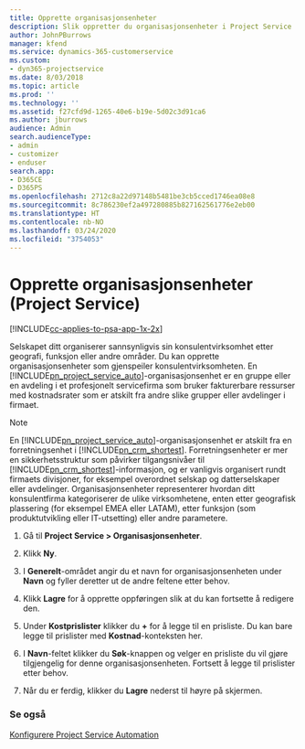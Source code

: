 ```yaml
---
title: Opprette organisasjonsenheter
description: Slik oppretter du organisasjonsenheter i Project Service
author: JohnPBurrows
manager: kfend
ms.service: dynamics-365-customerservice
ms.custom:
- dyn365-projectservice
ms.date: 8/03/2018
ms.topic: article
ms.prod: ''
ms.technology: ''
ms.assetid: f27cfd9d-1265-40e6-b19e-5d02c3d91ca6
ms.author: jburrows
audience: Admin
search.audienceType:
- admin
- customizer
- enduser
search.app:
- D365CE
- D365PS
ms.openlocfilehash: 2712c8a22d97148b5481be3cb5cced1746ea08e8
ms.sourcegitcommit: 8c786230ef2a497280885b827162561776e2eb00
ms.translationtype: HT
ms.contentlocale: nb-NO
ms.lasthandoff: 03/24/2020
ms.locfileid: "3754053"
---
```

# <a name="create-organizational-units-project-service"></a>Opprette organisasjonsenheter (Project Service)

[!INCLUDE[cc-applies-to-psa-app-1x-2x](../includes/cc-applies-to-psa-app-1x-2x.md)]

Selskapet ditt organiserer sannsynligvis sin konsulentvirksomhet etter geografi, funksjon eller andre områder. Du kan opprette organisasjonsenheter som gjenspeiler konsulentvirksomheten. En [!INCLUDE[pn_project_service_auto](../includes/pn-project-service-auto.md)]-organisasjonsenhet er en gruppe eller en avdeling i et profesjonelt servicefirma som bruker fakturerbare ressurser med kostnadsrater som er atskilt fra andre slike grupper eller avdelinger i firmaet.  
  
> [!NOTE]
>  En [!INCLUDE[pn_project_service_auto](../includes/pn-project-service-auto.md)]-organisasjonsenhet er atskilt fra en forretningsenhet i [!INCLUDE[pn_crm_shortest](../includes/pn-crm-shortest.md)]. Forretningsenheter er mer en sikkerhetsstruktur som påvirker tilgangsnivåer til [!INCLUDE[pn_crm_shortest](../includes/pn-crm-shortest.md)]-informasjon, og er vanligvis organisert rundt firmaets divisjoner, for eksempel overordnet selskap og datterselskaper eller avdelinger. Organisasjonsenheter representerer hvordan ditt konsulentfirma kategoriserer de ulike virksomhetene, enten etter geografisk plassering (for eksempel EMEA eller LATAM), etter funksjon (som produktutvikling eller IT-utsetting) eller andre parametere.  
  
1.  Gå til **Project Service > Organisasjonsenheter**.  
  
2.  Klikk **Ny**.  
  
3.  I **Generelt**-området angir du et navn for organisasjonsenheten under **Navn** og fyller deretter ut de andre feltene etter behov.  
  
4.  Klikk **Lagre** for å opprette oppføringen slik at du kan fortsette å redigere den.  
  
5.  Under **Kostprislister** klikker du **+** for å legge til en prisliste. Du kan bare legge til prislister med **Kostnad**-konteksten her.  
  
6.  I **Navn**-feltet klikker du **Søk**-knappen og velger en prisliste du vil gjøre tilgjengelig for denne organisasjonsenheten. Fortsett å legge til prislister etter behov.  
  
7.  Når du er ferdig, klikker du **Lagre** nederst til høyre på skjermen.  
  
### <a name="see-also"></a>Se også  
 [Konfigurere Project Service Automation](../project-service/configure.md)
